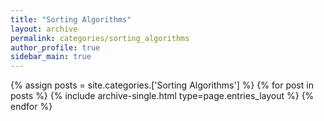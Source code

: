 ```yaml
---
title: "Sorting Algorithms"
layout: archive
permalink: categories/sorting_algorithms
author_profile: true
sidebar_main: true
---
```



{% assign posts = site.categories.['Sorting Algorithms'] %}
{% for post in posts %} {% include archive-single.html type=page.entries_layout %} {% endfor %}
